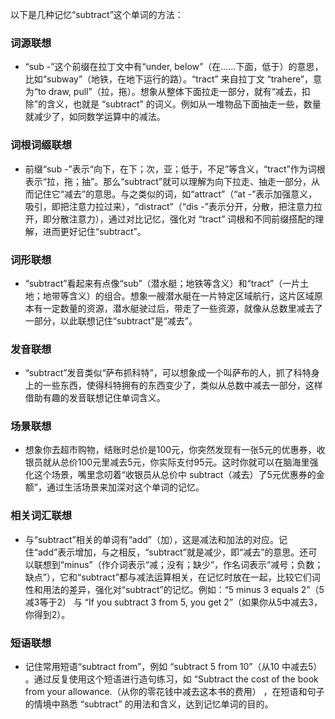 以下是几种记忆“subtract”这个单词的方法：

### 词源联想
 - “sub -”这个前缀在拉丁文中有“under, below”（在……下面，低于）的意思，比如“subway”（地铁，在地下运行的路）。“tract” 来自拉丁文 “trahere”，意为“to draw, pull”（拉，拖）。想象从整体下面拉走一部分，就有“减去，扣除”的含义，也就是 “subtract” 的词义。例如从一堆物品下面抽走一些，数量就减少了，如同数学运算中的减法。

### 词根词缀联想
 - 前缀“sub -”表示“向下，在下；次，亚；低于，不足”等含义，“tract”作为词根表示“拉，拖；抽”。那么“subtract”就可以理解为向下拉走、抽走一部分，从而记住它“减去”的意思。与之类似的词，如“attract”（“at -”表示加强意义，吸引，即把注意力拉过来），“distract”（“dis -”表示分开，分散，把注意力拉开，即分散注意力），通过对比记忆，强化对 “tract” 词根和不同前缀搭配的理解，进而更好记住“subtract”。

### 词形联想
 - “subtract”看起来有点像“sub”（潜水艇；地铁等含义）和“tract”（一片土地；地带等含义）的组合。想象一艘潜水艇在一片特定区域航行，这片区域原本有一定数量的资源，潜水艇驶过后，带走了一些资源，就像从总数里减去了一部分，以此联想记住“subtract”是“减去”。

### 发音联想
 - “subtract”发音类似“萨布抓科特”，可以想象成一个叫萨布的人，抓了科特身上的一些东西，使得科特拥有的东西变少了，类似从总数中减去一部分，这样借助有趣的发音联想记住单词含义。

### 场景联想
 - 想象你去超市购物，结账时总价是100元，你突然发现有一张5元的优惠券，收银员就从总价100元里减去5元，你实际支付95元。这时你就可以在脑海里强化这个场景，嘴里念叨着“收银员从总价中 subtract（减去）了5元优惠券的金额”，通过生活场景来加深对这个单词的记忆。

### 相关词汇联想
 - 与“subtract”相关的单词有“add”（加），这是减法和加法的对应。记住“add”表示增加，与之相反，“subtract”就是减少，即“减去”的意思。还可以联想到“minus”（作介词表示“减；没有；缺少”，作名词表示“减号；负数；缺点”），它和“subtract”都与减法运算相关，在记忆时放在一起，比较它们词性和用法的差异，强化对“subtract”的记忆。例如：“5 minus 3 equals 2”（5减3等于2） 与 “If you subtract 3 from 5, you get 2”（如果你从5中减去3，你得到2）。

### 短语联想
 - 记住常用短语“subtract from”，例如 “subtract 5 from 10”（从10 中减去5） 。通过反复使用这个短语进行造句练习，如 “Subtract the cost of the book from your allowance.（从你的零花钱中减去这本书的费用） ，在短语和句子的情境中熟悉 “subtract” 的用法和含义，达到记忆单词的目的。 